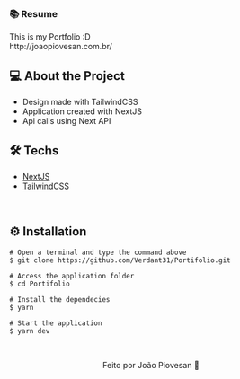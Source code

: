 <h3>📚 Resume</h3>
This is my Portfolio :D
<br>
<link>http://joaopiovesan.com.br/<link/>
&nbsp;

## 💻 About the Project

* Design made with TailwindCSS
* Application created with NextJS
* Api calls using Next API
&nbsp;

## 🛠️ Techs

* [NextJS](https://nextjs.org)
* [TailwindCSS](https://tailwindcss.com/)

&nbsp;

## ⚙️ Installation
```
# Open a terminal and type the command above
$ git clone https://github.com/Verdant31/Portifolio.git
```

```
# Access the application folder
$ cd Portifolio

# Install the dependecies
$ yarn

# Start the application
$ yarn dev

```
&nbsp;

<p align="center">Feito por João Piovesan 📗</p>
